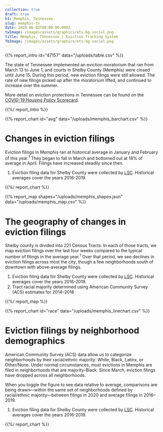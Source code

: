 ```yaml
---
collection: true
draft: true
h1: Memphis, Tennessee
slug: memphis-tn
date: 2020-06-03T00:00:00.000Z
twImage: /images/assets/graphics/ets-bg-social.png
title: Memphis, Tennessee | Eviction Tracking System
fbImage: /images/assets/graphics/ets-bg-social.png
---
```


{{% report_intro id="47157" data="/uploads/table.csv" %}}



The state of Tennessee implemented an eviction moratorium that ran from March 13 to June 1, and courts in Shelby County (Memphis) were closed until June 15. During this period, new eviction filings were still allowed. The rate of new filings picked up after the moratorium lifted, and continued to increase over the summer.

More detail on eviction protections in Tennessee can be found on the [COVID-19 Housing Policy Scorecard](https://evictionlab.org/covid-policy-scorecard/tn/).



{{%/ report_intro %}}



{{% report_chart id="avg" data="/uploads/memphis_barchart.csv" %}}







# Changes in eviction filings

Eviction filings in Memphis ran at historical average in January and February of this year.<sup>1</sup> They began to fall in March and bottomed out at 18% of average in April. Filings have increased steadily since then. 

1. Eviction filing data for Shelby County were collected by [LSC](https://www.lsc.gov/). Historical averages cover the years 2016-2019.







{{%/ report_chart %}}



{{% report_map shapes="/uploads/memphis_shapes.json" data="/uploads/memphis_map.csv" %}}

# The geography of changes in eviction filings

Shelby county is divided into 221 Census Tracts. In each of those tracts, we map eviction filings over the last four weeks compared to the typical number of filings in the average year.<sup>1</sup> Over that period, we see declines in eviction filings across most the city, though a few neighborhoods south of downtown with above-average filings.

1. Eviction filing data for Shelby County were collected by [LSC](https://www.lsc.gov/). Historical averages cover the years 2016-2019.
2. Tract racial majority determined using American Community Survey (ACS) estimates for 2014–2018

{{%/ report_map %}}



{{% report_chart id="race" data="/uploads/memphis_linechart.csv" %}}

# Eviction filings by neighborhood demographics

American Community Survey (ACS) data allow us to categorize neighborhoods by their racial/ethnic majority: White, Black, Latinx, or Other/None. Under normal circumstances, most evictions in Memphis are filed in neighborhoods that are majority-Black. Since March, eviction filings have dropped across all neighborhoods.

When you toggle the figure to see data relative to average, comparisons are being drawn—within the same set of neighborhoods defined by racial/ethnic majority—between filings in 2020 and average filings in 2016–2019.

1. Eviction filing data for Shelby County were collected by [LSC](https://www.lsc.gov/). Historical averages cover the years 2016-2019.

{{%/ report_chart %}}